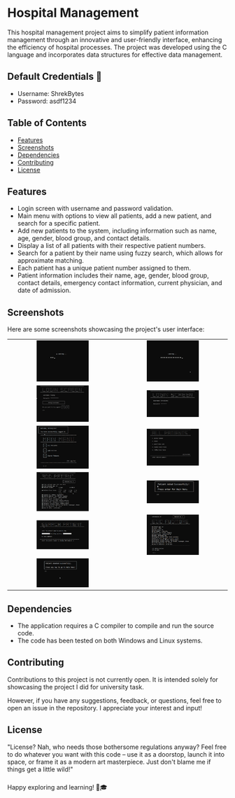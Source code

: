 # Hospital Management

This hospital management project aims to simplify patient information management through an innovative and user-friendly interface, enhancing the efficiency of hospital processes. The project was developed using the C language and incorporates data structures for effective data management.

## Default Credentials 🔐
- Username: ShrekBytes
- Password: asdf1234

## Table of Contents
- [Features](#features)
- [Screenshots](#screenshots)
- [Dependencies](#dependencies)
- [Contributing](#contributing)
- [License](#license)


## Features
- Login screen with username and password validation.
- Main menu with options to view all patients, add a new patient, and search for a specific patient.
- Add new patients to the system, including information such as name, age, gender, blood group, and contact details.
- Display a list of all patients with their respective patient numbers.
- Search for a patient by their name using fuzzy search, which allows for approximate matching.
- Each patient has a unique patient number assigned to them.
- Patient information includes their name, age, gender, blood group, contact details, emergency contact information, current physician, and date of admission.

## Screenshots
Here are some screenshots showcasing the project's user interface:

<table align="center">
  <tr>
    <td align="center">
      <img src="screenshots/load1.png" alt="Wrong" width="50%">
    </td>
    <td align="center">
      <img src="screenshots/load2.png" alt="Login Screen" width="50%">
    </td>
  </tr>
  <tr>
    <td align="center">
      <img src="screenshots/wrong.png" alt="Wrong" width="50%">
    </td>
    <td align="center">
      <img src="screenshots/login.png" alt="Login Screen" width="50%">
    </td>
  </tr>
  <tr>
    <td align="center">
      <img src="screenshots/main_menu.png" alt="Main Menu" width="50%">
    </td>
    <td align="center">
      <img src="screenshots/all_patient.png" alt="ALL patient" width="50%">
    </td>
  </tr>
  <tr>
    <td align="center">
      <img src="screenshots/add_patient.png" alt="Add Patient" width="50%">
    </td>
    <td align="center">
      <img src="screenshots/patient_added.png" alt="Patient Added" width="50%">
    </td>
  </tr>
  <tr>
    <td align="center">
      <img src="screenshots/search_patient.png" alt="Search Patient" width="50%">
    </td>
    <td align="center">
      <img src="screenshots/display_patient.png" alt="Display Patient" width="50%">
    </td>
  </tr>
  <tr>
    <td align="center">
      <img src="screenshots/patient_deleted.png" alt="Delete Patient" width="50%">
    </td>
    <td></td>
  </tr>
</table>


## Dependencies
- The application requires a C compiler to compile and run the source code.
- The code has been tested on both Windows and Linux systems.

## Contributing

Contributions to this project is not currently open. It is intended solely for showcasing the project I did for university task.

However, if you have any suggestions, feedback, or questions, feel free to open an issue in the repository. I appreciate your interest and input!

## License

"License? Nah, who needs those bothersome regulations anyway? Feel free to do whatever you want with this code – use it as a doorstop, launch it into space, or frame it as a modern art masterpiece. Just don't blame me if things get a little wild!"

###

Happy exploring and learning! 🚀🎓
